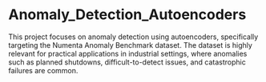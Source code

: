# Anomaly_Detection_Autoencoders
This project focuses on anomaly detection using autoencoders, specifically targeting the Numenta Anomaly Benchmark dataset. The dataset is highly relevant for practical applications in industrial settings, where anomalies such as planned shutdowns, difficult-to-detect issues, and catastrophic failures are common. 
